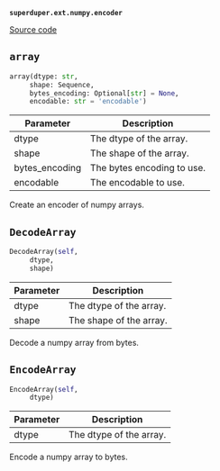 **`superduper.ext.numpy.encoder`** 

[Source code](https://github.com/superduper/superduper/blob/main/superduper/ext/numpy/encoder.py)

## `array` 

```python
array(dtype: str,
     shape: Sequence,
     bytes_encoding: Optional[str] = None,
     encodable: str = 'encodable')
```
| Parameter | Description |
|-----------|-------------|
| dtype | The dtype of the array. |
| shape | The shape of the array. |
| bytes_encoding | The bytes encoding to use. |
| encodable | The encodable to use. |

Create an encoder of numpy arrays.

## `DecodeArray` 

```python
DecodeArray(self,
     dtype,
     shape)
```
| Parameter | Description |
|-----------|-------------|
| dtype | The dtype of the array. |
| shape | The shape of the array. |

Decode a numpy array from bytes.

## `EncodeArray` 

```python
EncodeArray(self,
     dtype)
```
| Parameter | Description |
|-----------|-------------|
| dtype | The dtype of the array. |

Encode a numpy array to bytes.

